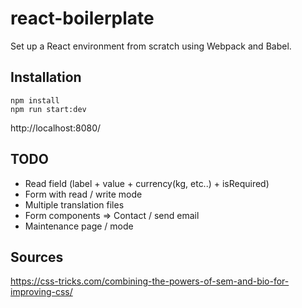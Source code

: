 # react-boilerplate

Set up a React environment from scratch using Webpack and Babel.

## Installation

```
npm install
npm run start:dev
```

http://localhost:8080/

## TODO

-   Read field (label + value + currency(kg, etc..) + isRequired)
-   Form with read / write mode
-   Multiple translation files
-   Form components => Contact / send email
-   Maintenance page / mode

## Sources

https://css-tricks.com/combining-the-powers-of-sem-and-bio-for-improving-css/
